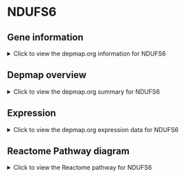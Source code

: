 <h1>NDUFS6</h1>

<h2>Gene information</h2>
<details>
  <summary>Click to view the depmap.org information for NDUFS6</summary>
  <p><a href="https://depmap.org/portal/gene/NDUFS6?tab=about" target="_BLANK">Open page in a new tab...</a></p>
  <iframe src="https://depmap.org/portal/gene/NDUFS6?tab=about" style="border:none;width:100%;height:800px"></iframe>
</details>

<h2>Depmap overview</h2>
<details>
  <summary>Click to view the depmap.org summary for NDUFS6</summary>
  <p><a href="https://depmap.org/portal/gene/NDUFS6?tab=overview" target="_BLANK">Open page in a new tab...</a></p>
  <iframe src="https://depmap.org/portal/gene/NDUFS6?tab=overview" style="border:none;width:100%;height:800px"></iframe>
</details>

<h2>Expression</h2>
<details>
  <summary>Click to view the depmap.org expression data for NDUFS6</summary>
  <p><a href="https://depmap.org/portal/gene/NDUFS6?tab=characterization" target="_BLANK">Open page in a new tab...</a></p>
  <iframe src="https://depmap.org/portal/gene/NDUFS6?tab=characterization" style="border:none;width:100%;height:800px"></iframe>
</details>



<h2>Reactome Pathway diagram</h2>
<details>
  <summary>Click to view the Reactome pathway for NDUFS6</summary>
  <p><a href="https://reactome.org/PathwayBrowser/#/R-HSA-6799198" target="_BLANK">Open page in a new tab...</a></p>
  <p>Complex I biogenesis</p>
<iframe src="https://reactome.org/PathwayBrowser/#/R-HSA-6799198" style="border:none;width:100%;height:800px"></iframe>
</details>



